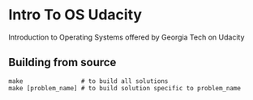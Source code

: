 # Intro To OS Udacity
Introduction to Operating Systems offered by Georgia Tech on Udacity

## Building from source

```
make                # to build all solutions
make [problem_name] # to build solution specific to problem_name
```
